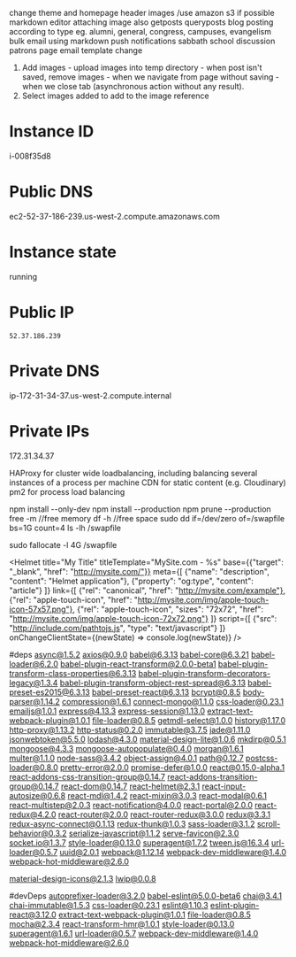 change theme and homepage header
images /use amazon s3 if possible
markdown editor attaching image also
getposts queryposts
blog posting according to type eg. alumni, general, congress, campuses, evangelism
bulk email using markdown
push notifications
sabbath school discussion
patrons page
email template change

1. Add images - upload images into temp directory - when post isn't saved, remove images - when we navigate from page without saving - when we close tab (asynchronous action without any result).
2. Select images added to add to the image reference 

# Instance ID
i-008f35d8
# Public DNS
ec2-52-37-186-239.us-west-2.compute.amazonaws.com
# Instance state
running
# Public IP
	52.37.186.239
# Private DNS
ip-172-31-34-37.us-west-2.compute.internal
# Private IPs
172.31.34.37

HAProxy for cluster wide loadbalancing, including balancing several instances of a process per machine
CDN for static content (e.g. Cloudinary)
pm2 for process load balancing

npm install --only-dev
npm install --production
npm prune --production
free -m //free memory
df -h //free space
sudo dd if=/dev/zero of=/swapfile bs=1G count=4
ls -lh /swapfile

sudo fallocate -l 4G /swapfile

<Helmet
    title="My Title"
    titleTemplate="MySite.com - %s"
    base={{"target": "_blank", "href": "http://mysite.com/"}}
    meta={[
        {"name": "description", "content": "Helmet application"},
        {"property": "og:type", "content": "article"}
    ]}
    link={[
        {"rel": "canonical", "href": "http://mysite.com/example"},
        {"rel": "apple-touch-icon", "href": "http://mysite.com/img/apple-touch-icon-57x57.png"},
        {"rel": "apple-touch-icon", "sizes": "72x72", "href": "http://mysite.com/img/apple-touch-icon-72x72.png"}
    ]}
    script={[
      {"src": "http://include.com/pathtojs.js", "type": "text/javascript"}
    ]}
    onChangeClientState={(newState) => console.log(newState)}
/>


#deps
async@1.5.2 axios@0.9.0 babel@6.3.13 babel-core@6.3.21 babel-loader@6.2.0 babel-plugin-react-transform@2.0.0-beta1 
babel-plugin-transform-class-properties@6.3.13 babel-plugin-transform-decorators-legacy@1.3.4 
babel-plugin-transform-object-rest-spread@6.3.13 babel-preset-es2015@6.3.13 babel-preset-react@6.3.13 
bcrypt@0.8.5 body-parser@1.14.2 compression@1.6.1 connect-mongo@1.1.0 css-loader@0.23.1 emailjs@1.0.1 express@4.13.3 
express-session@1.13.0 extract-text-webpack-plugin@1.0.1 file-loader@0.8.5 getmdl-select@1.0.0 history@1.17.0 
http-proxy@1.13.2 http-status@0.2.0 immutable@3.7.5 jade@1.11.0 jsonwebtoken@5.5.0 lodash@4.3.0
material-design-lite@1.0.6 mkdirp@0.5.1 mongoose@4.3.3 mongoose-autopopulate@0.4.0 morgan@1.6.1
multer@1.1.0 node-sass@3.4.2 object-assign@4.0.1 path@0.12.7 postcss-loader@0.8.0 pretty-error@2.0.0 
promise-defer@1.0.0 react@0.15.0-alpha.1 react-addons-css-transition-group@0.14.7 
react-addons-transition-group@0.14.7 react-dom@0.14.7 react-helmet@2.3.1 react-input-autosize@0.6.8 react-mdl@1.4.2 react-mixin@3.0.3
react-modal@0.6.1 react-multistep@2.0.3 react-notification@4.0.0 react-portal@2.0.0 react-redux@4.2.0 react-router@2.0.0 
react-router-redux@3.0.0 redux@3.3.1 redux-async-connect@0.1.13 redux-thunk@1.0.3 sass-loader@3.1.2 scroll-behavior@0.3.2
serialize-javascript@1.1.2 serve-favicon@2.3.0 socket.io@1.3.7 style-loader@0.13.0 superagent@1.7.2 tween.js@16.3.4 
url-loader@0.5.7 uuid@2.0.1 webpack@1.12.14 webpack-dev-middleware@1.4.0 webpack-hot-middleware@2.6.0

material-design-icons@2.1.3 lwip@0.0.8

#devDeps
autoprefixer-loader@3.2.0 babel-eslint@5.0.0-beta6 chai@3.4.1 chai-immutable@1.5.3 css-loader@0.23.1 
eslint@1.10.3 eslint-plugin-react@3.12.0 extract-text-webpack-plugin@1.0.1 file-loader@0.8.5 mocha@2.3.4
react-transform-hmr@1.0.1 style-loader@0.13.0 superagent@1.6.1 url-loader@0.5.7 webpack-dev-middleware@1.4.0 webpack-hot-middleware@2.6.0